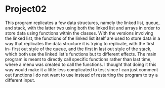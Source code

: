 # Project02


This program replicates a few data structures, namely the linked list, queue, and stack, with the latter two using both the linked list and arrays in order to store data using functions within the classes. With the versions involving the linked list, the functions of the linked list itself are used to store data in a way that replicates the data structure it is trying to replicate, with the first in- first out style of the queue, and the first in last out style of the stack, which both use the linked list's functions but to different effects. The main program is meant to directly call specific functions rather than last time, where a menu was created to call the functions. I thought that doing it this way would make it a little less complicated to test since I can just comment out functions I do not want to use instead of restarting the program to try a different input.
